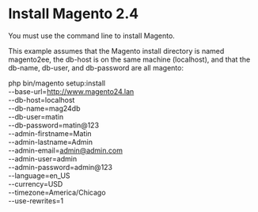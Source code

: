 

# Install Magento 2.4 

You must use the command line to install Magento.

This example assumes that the Magento install directory is named magento2ee, the db-host is on the same machine (localhost), and that the db-name, db-user, and db-password are all magento:

  php bin/magento setup:install \
  --base-url=http://www.magento24.lan \
  --db-host=localhost \
  --db-name=mag24db \
  --db-user=matin \
  --db-password=matin@123 \
  --admin-firstname=Matin \
  --admin-lastname=Admin \
  --admin-email=admin@admin.com \
  --admin-user=admin \
  --admin-password=admin@123 \
  --language=en_US \
  --currency=USD \
  --timezone=America/Chicago \
  --use-rewrites=1
